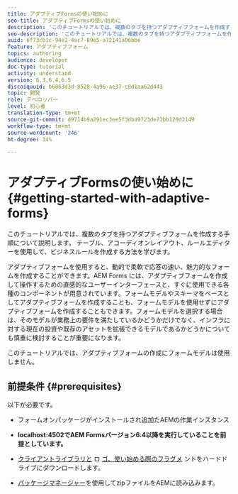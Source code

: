 ```yaml
---
title: アダプティブFormsの使い始めに
seo-title: アダプティブFormsの使い始めに
description: 'このチュートリアルでは、複数のタブを持つアダプティブフォームを作成する手順について説明します。 テーブル、アコーディオンレイアウト、ルールエディターを使用して、ビジネスルールを作成する方法を学びます。 '
seo-description: 'このチュートリアルでは、複数のタブを持つアダプティブフォームを作成する手順について説明します。 テーブル、アコーディオンレイアウト、ルールエディターを使用して、ビジネスルールを作成する方法を学びます。 '
uuid: 6f73cb1c-94e2-4ac7-89e5-a72141a06bbe
feature: アダプティブフォーム
topics: authoring
audience: developer
doc-type: tutorial
activity: understand
version: 6.3,6.4,6.5
discoiquuid: b6863d3d-8528-4a96-ae37-c8d1aa62d443
topic: 開発
role: デベロッパー
level: 初心者
translation-type: tm+mt
source-git-commit: d9714b9a291ec3ee5f3dba9723de72bb120d2149
workflow-type: tm+mt
source-wordcount: '246'
ht-degree: 34%

---
```



# アダプティブFormsの使い始めに{#getting-started-with-adaptive-forms}

このチュートリアルでは、複数のタブを持つアダプティブフォームを作成する手順について説明します。 テーブル、アコーディオンレイアウト、ルールエディターを使用して、ビジネスルールを作成する方法を学びます。

アダプティブフォームを使用すると、動的で柔軟で応答の速い、魅力的なフォームを作成することができます。AEM Forms には、アダプティブフォームを作成して操作するための直感的なユーザーインターフェースと、すぐに使用できる各種のコンポーネントが用意されています。フォームモデルやスキーマをベースとしてアダプティブフォームを作成することも、フォームモデルを使用せずにアダプティブフォームを作成することもできます。フォームモデルを選択する場合は、そのモデルが業務上の要件を満たしているかどうかだけでなく、インフラに対する現在の投資や既存のアセットを拡張できるモデルであるかどうかについても慎重に検討することが重要になります。

このチュートリアルでは、アダプティブフォームの作成にフォームモデルは使用しません。

## 前提条件 {#prerequisites}

以下が必要です。

* フォームオンパッケージがインストールされ追加たAEMの作業インスタンス

* **localhost:4502でAEM Formsバージョン6.4以降を実行していることを前提としています。**

* [クライアントライブラリと](assets/client-libs-and-logo.zip) ロ [ゴ、使い始める際のフラグメ](assets/getting-started-fragment.zip) ントをハードドライブにダウンロードします。

* [パッケージマネージャー](http://localhost:4502/crx/packmgr/index.jsp)を使用してzipファイルをAEMに読み込みます。


